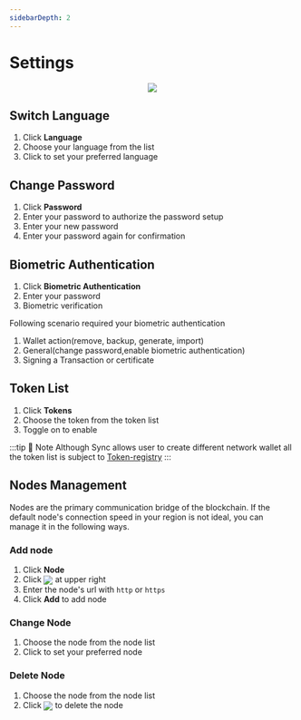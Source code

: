 ```yaml
---
sidebarDepth: 2
---
```


# Settings
<p align="center">
<img src="~@public/images/sync2/settings.png" >
</p>

## Switch Language
1. Click **Language** 
2. Choose your language from the list
3. Click to set your preferred language 

## Change Password
1. Click **Password**
2. Enter your password to authorize the password setup
3. Enter your new password
4. Enter your password again for confirmation  


## Biometric Authentication <Badge text="Mobile only" type="tip"/>
1. Click **Biometric Authentication**
2. Enter your password
3. Biometric verification

Following scenario required your biometric authentication 
1. Wallet action(remove, backup, generate, import)
2. General(change password,enable biometric authentication)
3. Signing a Transaction or certificate 
## Token List
1. Click **Tokens**
2. Choose the token from the token list
3. Toggle on to enable 

:::tip 📖 Note
Although Sync allows user to create different network wallet all the token list is subject to [Token-registry](https://github.com/vechain/token-registry)
:::

## Nodes Management

Nodes are the primary communication bridge of the blockchain. If the default node's connection speed in your region is not ideal, you can manage it in the following ways.
### Add node
1. Click **Node** 
2. Click <img src="~@public/images/sync2/add.svg" align=center /> at upper right 
3. Enter the node's url with `http` or `https` 
4. Click **Add** to add node

### Change Node
1. Choose the node from the node list
2. Click to set your preferred node

### Delete Node
1. Choose the node from the node list
2. Click <img src="~@public/images/sync2/delete_forever.svg" align=center /> to delete the node